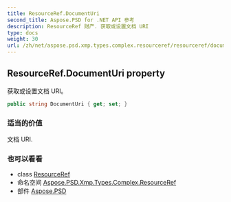 ```yaml
---
title: ResourceRef.DocumentUri
second_title: Aspose.PSD for .NET API 参考
description: ResourceRef 财产. 获取或设置文档 URI
type: docs
weight: 30
url: /zh/net/aspose.psd.xmp.types.complex.resourceref/resourceref/documenturi/
---
```

## ResourceRef.DocumentUri property

获取或设置文档 URI。

```csharp
public string DocumentUri { get; set; }
```

### 适当的价值

文档 URI.

### 也可以看看

* class [ResourceRef](../)
* 命名空间 [Aspose.PSD.Xmp.Types.Complex.ResourceRef](../../resourceref/)
* 部件 [Aspose.PSD](../../../)


